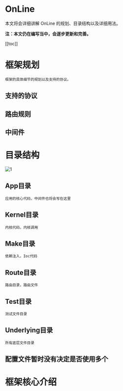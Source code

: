 OnLine
===

本文将会详细讲解 OnLine 的规划、目录结构以及详细用法。

**注：本文仍在编写当中，会逐步更新和完善。**

[[toc]]
# 框架规划

	框架的具体细节的规划以及支持的协议。


## 支持的协议

## 路由规则

## 中间件

# 目录结构
![1]($res/1.png)

## App目录

    应用的核心代码，中间件也将会写在这里
## Kernel目录

    内核代码，内核调用
## Make目录

    依赖注入，Ioc代码
## Route目录

    路由目录，路由文件
## Test目录

    测试文件目录
## Underlying目录

    所有底层文件目录
## 配置文件暂时没有决定是否使用多个

# 框架核心介绍
